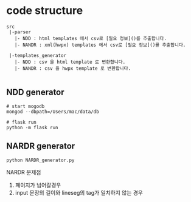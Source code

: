 # code structure

```
src
 |-parser 
   |- NDD : html templates 에서 csv로 [필요 정보]()를 추출합니다.
   |- NANDR : xml(hwpx) templates 에서 csv로 [필요 정보]()를 추출합니다.

 |-templates_generator 
   |- NDD : csv 을 html template 로 변환합니다.
   |- NANDR : csv 을 hwpx template 로 변환합니다.
    
``` 

## NDD generator
```
# start mogodb
mongod --dbpath=/Users/mac/data/db

# flask run
python -m flask run
```

## NARDR generator

```
python NARDR_generator.py 
```

NARDR 문제점 
1. 페이지가 넘어갈경우
2. input 문장의 길이와 lineseg의 tag가 일치하지 않는 경우 